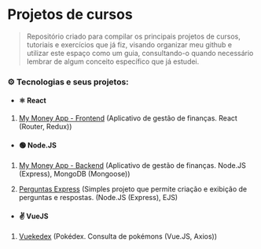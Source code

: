 # Projetos de cursos

> Repositório criado para compilar os principais projetos de cursos, tutoriais e exercícios que já fiz, visando organizar meu github e utilizar este espaço como um guia, consultando-o quando necessário lembrar de algum conceito específico que já estudei.

### ⚙️ Tecnologias e seus projetos:

- #### ⚛️ React
1. [My Money App - Frontend](https://github.com/ldsmaga/projetos-cursos/tree/main/my-money-app/frontend) (Aplicativo de gestão de finanças. React (Router, Redux))

- #### 🟢 Node.JS
1. [My Money App - Backend](https://github.com/ldsmaga/projetos-cursos/tree/main/my-money-app/backend) (Aplicativo de gestão de finanças. Node.JS (Express), MongoDB (Mongoose))

2. [Perguntas Express](https://github.com/ldsmaga/projetos-cursos/tree/main/perguntas-express) (Simples projeto que permite criação e exibição de perguntas e respostas. (Node.JS (Express), EJS)

- #### ✌️ VueJS

1. [Vuekedex](https://github.com/ldsmaga/projetos-cursos/tree/main/vuekedex) (Pokédex. Consulta de pokémons (Vue.JS, Axios))
